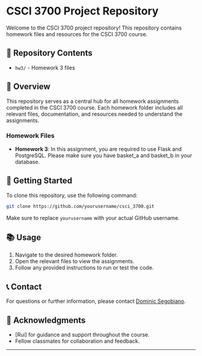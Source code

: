 # CSCI 3700 Project Repository

Welcome to the CSCI 3700 project repository! This repository contains homework files and resources for the CSCI 3700 course.

## 📂 Repository Contents


- `hw3/` - Homework 3 files

## 📝 Overview

This repository serves as a central hub for all homework assignments completed in the CSCI 3700 course. Each homework folder includes all relevant files, documentation, and resources needed to understand the assignments.

### Homework Files


- **Homework 3**: In this assignment, you are required to use Flask and PostgreSQL. Please make sure you have basket_a and basket_b in your database.


## 🚀 Getting Started

To clone this repository, use the following command:

```bash
git clone https://github.com/yourusername/csci_3700.git
```

Make sure to replace `yourusername` with your actual GitHub username.

## 📚 Usage

1. Navigate to the desired homework folder.
2. Open the relevant files to view the assignments.
3. Follow any provided instructions to run or test the code.

## 📞 Contact

For questions or further information, please contact [Dominic Segobiano](segobianod23@students.ecu.edu).

## 💬 Acknowledgments

- [Rui] for guidance and support throughout the course.
- Fellow classmates for collaboration and feedback.

---

